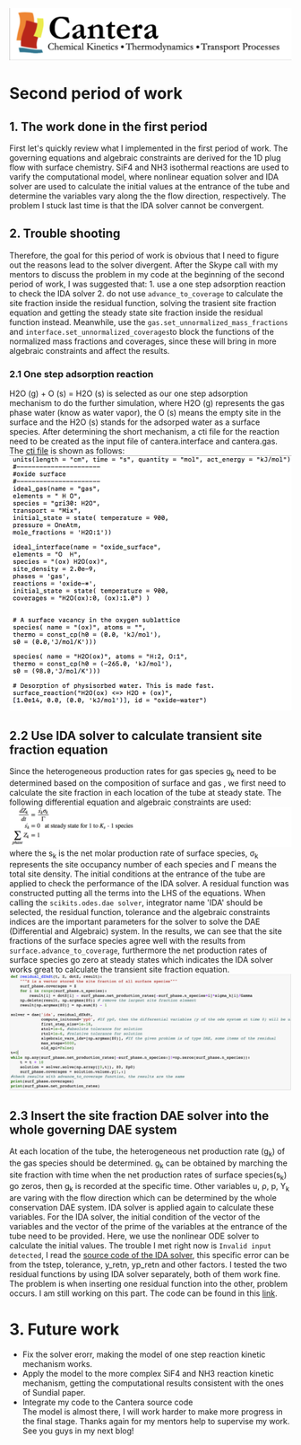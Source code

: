 ![alt text](https://github.com/yuj056/yuj056.github.io/blob/master/_posts/Screen%20Shot%202018-06-12%20at%2010.51.39%20AM.png)
# Second period of work
## 1. The work done in the first period
First let's quickly review what I implemented in the first period of work. The governing equations and algebraic constraints are derived for the 1D plug flow with surface chemistry. SiF4 and NH3 isothermal reactions are used to varify the computational model, where nonlinear equation solver and IDA solver are used to calculate the initial values at the entrance of the tube and determine the variables vary along the the flow direction, respectively. The problem I stuck last time is that the IDA solver cannot be convergent.
## 2. Trouble shooting
Therefore, the goal for this period of work is obvious that I need to figure out the reasons lead to the solver divergent. After the Skype call with my mentors to discuss the problem in my code at the beginning of the second period of work, I was suggested that: 1. use a one step adsorption reaction to check the IDA solver 2. do not use `advance_to_coverage` to calculate the site fraction inside the residual function, solving the trasient site fraction equation and getting the steady state site fraction inside the residual function instead. Meanwhile, use the `gas.set_unnormalized_mass_fractions` and `interface.set_unnormalized_coverages`to block the functions of the normalized mass fractions and coverages, since these will bring in more algebraic constraints and affect the results.
### 2.1 One step  adsorption reaction
H2O (g) + O (s) = H2O (s) is selected as our one step adsorption mechanism to do the further simulation, where H2O (g) represents the gas phase water (know as water vapor), the O (s) means the empty site in the surface and the H2O (s) stands for the adsorped water as a surface species. After determining the short mechanism, a cti file for the reaction need to be created as the input file of cantera.interface and cantera.gas. The [cti file](https://github.com/yuj056/yuj056.github.io/blob/master/model/small_mec.cti) is shown as follows:
![alt text](https://github.com/yuj056/yuj056.github.io/blob/master/_posts/cti.png)
## 2.2 Use IDA solver to calculate transient site fraction equation
Since the heterogeneous production rates for gas species g<sub>k</sub> need to be determined based on the composition of surface and gas , we first need to calculate the site fraction in each location of the tube at steady state. The following differential equation and algebraic constraints are used:
![alt text](https://github.com/yuj056/yuj056.github.io/blob/master/_posts/eq.png)
where the s<sub>k</sub> is the net molar production rate of surface species, &sigma;<sub>k</sub> represents the site occupancy number of each species and &Gamma; means the total site density.
The initial conditions at the entrance of the tube are applied to check the performance of the IDA solver. A residual function was constructed putting all the terms into the LHS of the equations. When calling the `scikits.odes.dae solver`, integrator name 'IDA' should be selected, the residual function, tolerance and the algebraic constraints indices are the important parameters for the solver to solve the DAE (Differential and Algebraic) system. In the results, we can see that the site fractions of the surface species agree well with the results from `surface.advance_to_coverage`, furthermore the net production rates of surface species go zero at steady states which indicates the IDA solver works great to calculate the transient site fraction equation.
![alt text](https://github.com/yuj056/yuj056.github.io/blob/master/zk.png)
## 2.3 Insert the site fraction DAE solver into the whole governing DAE system 
At each location of the tube, the heterogeneous net production rate (g<sub>k</sub>) of the gas species should be determined. g<sub>k</sub> can be obtained by marching the site fraction with time when the net production rates of surface species(s<sub>k</sub>) go zeros, then g<sub>k</sub> is recorded at the specific time. Other variables u, &rho;, p, Y<sub>k</sub> are varing with the flow direction which can be determined by the whole conservation DAE system. IDA solver is applied again to calculate these variables. For the IDA solver, the initial condition of the vector of the variables and the vector of the prime of the variables at the entrance of the tube need to be provided. Here, we use the nonlinear ODE solver to calculate the initial values. The trouble I met right now is `Invalid input detected`, I read the [source code of the IDA solver](https://github.com/bmcage/odes/blob/master/scikits/odes/sundials/ida.pyx), this specific error can be from the tstep, tolerance, y_retn, yp_retn and other factors. I tested the two residual functions by using IDA solver separately, both of them work fine. The problem is when inserting one residual function into the other, problem occurs. I am still working on this part. The code can be found in this [link](https://github.com/yuj056/yuj056.github.io/blob/master/model/H2O%2BO.ipynb).
# 3. Future work
* Fix the solver erorr, making the model of one step reaction kinetic mechanism works.
* Apply the model to the more complex SiF4 and NH3 reaction kinetic mechanism, getting the computational results consistent with the ones of Sundial paper.
* Integrate my code to the Cantera source code<br>
The model is almost there, I will work harder to make more progress in the final stage. Thanks again for my mentors help to supervise my work. See you guys in my next blog!


